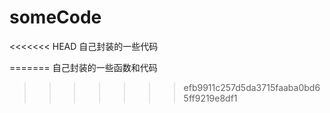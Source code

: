 # someCode
<<<<<<< HEAD
自己封装的一些代码

=======
自己封装的一些函数和代码
>>>>>>> efb9911c257d5da3715faaba0bd65ff9219e8df1
